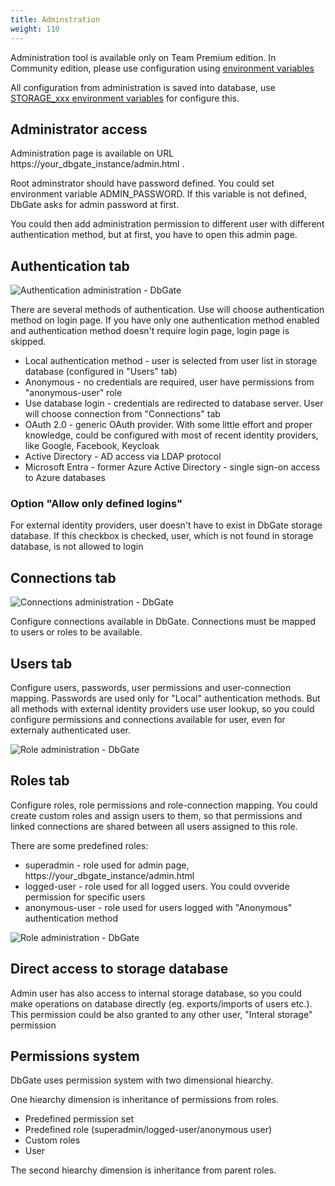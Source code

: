 ```yaml
---
title: Adminstration
weight: 110
---
```


Administration tool is available only on Team Premium edition. In Community edition, please use configuration using [environment variables](/env-variables)

All configuration from administration is saved into database, use [STORAGE_xxx environment variables](/env-variables/#premium-edition-configuration) for configure this.

## Administrator access

Administration page is available on URL https://your_dbgate_instance/admin.html . 

Root adminstrator should have password defined. You could set environment variable ADMIN_PASSWORD. If this variable is not defined, DbGate asks for admin password at first.

You could then add administration permission to different user with different authentication method, but at first, you have to open this admin page.


## Authentication tab
![Authentication administration - DbGate](https://media.dbgate.io/img/authentication-administration-light.png)

There are several methods of authentication. Use will choose authentication method on login page. If you have only one authentication method enabled and authentication method doesn't require login page, login page is skipped.

- Local authentication method - user is selected from user list in storage database (configured in "Users" tab)
- Anonymous - no credentials are required, user have permissions from "anonymous-user" role
- Use database login - credentials are redirected to database server. User will choose connection from "Connections" tab
- OAuth 2.0 - generic OAuth provider. With some little effort and proper knowledge, could be configured with most of recent identity providers, like Google, Facebook, Keycloak
- Active Directory - AD access via LDAP protocol
- Microsoft Entra - former Azure Active Directory - single sign-on access to Azure databases

### Option "Allow only defined logins"
For external identity providers, user doesn't have to exist in DbGate storage database. If this checkbox is checked, user, which is not found in storage database, is not allowed to login

## Connections tab
![Connections administration - DbGate](https://media.dbgate.io/img/connection-administration-light.png)

Configure connections available in DbGate. Connections must be mapped to users or roles to be available.

## Users tab
Configure users, passwords, user permissions and user-connection mapping.
Passwords are used only for "Local" authentication methods. But all methods with external identity providers use user lookup, so you could configure permissions and connections available for user, even for externaly authenticated user. 

![Role administration - DbGate](https://media.dbgate.io/img/user-administration-light.png)

## Roles tab
Configure roles, role permissions and role-connection mapping. You could create custom roles and assign users to them, so that permissions and linked connections are shared between all users assigned to this role.

There are some predefined roles:
- superadmin - role used for admin page, https://your_dbgate_instance/admin.html
- logged-user - role used for all logged users. You could ovveride permission for specific users
- anonymous-user - role used for users logged with "Anonymous" authentication method

![Role administration - DbGate](https://media.dbgate.io/img/role-administration-light.png)

## Direct access to storage database
Admin user has also access to internal storage database, so you could make operations on database directly (eg. exports/imports of users etc.). This permission could be also granted to any other user, "Interal storage" permission

## Permissions system
DbGate uses permission system with two dimensional hiearchy.

One hiearchy dimension is inheritance of permissions from roles.
- Predefined permission set
- Predefined role (superadmin/logged-user/anonymous user)
- Custom roles
- User

The second hiearchy dimension is inheritance from parent roles.
